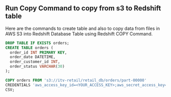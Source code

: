 ## Run Copy Command to copy from s3 to Redshift table

Here are the commands to create table and also to copy data from files in AWS S3 into Redshift Database Table using Redshift COPY Command.

```sql
DROP TABLE IF EXISTS orders;
CREATE TABLE orders (
  order_id INT PRIMARY KEY,
  order_date DATETIME,
  order_customer_id INT,
  order_status VARCHAR(30)
);

COPY orders FROM 's3://itv-retail/retail_db/orders/part-00000' 
CREDENTIALS 'aws_access_key_id=<YOUR_ACCESS_KEY>;aws_secret_access_key=<YOUR_SECRET_KEY>'
CSV;
```
